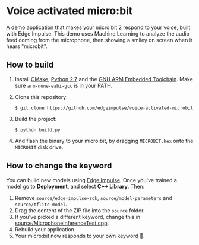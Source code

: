 # Voice activated micro:bit

A demo application that makes your micro:bit 2 respond to your voice, built with Edge Impulse. This demo uses Machine Learning to analyze the audio feed coming from the microphone, then showing a smiley on screen when it hears "microbit".

## How to build

1. Install [CMake](https://cmake.org), [Python 2.7](https://www.python.org) and the [GNU ARM Embedded Toolchain](https://developer.arm.com/tools-and-software/open-source-software/developer-tools/gnu-toolchain/gnu-rm). Make sure `arm-none-eabi-gcc` is in your PATH.
1. Clone this repository:

    ```
    $ git clone https://github.com/edgeimpulse/voice-activated-microbit
    ```

1. Build the project:

    ```
    $ python build.py
    ```

1. And flash the binary to your micro:bit, by dragging `MICROBIT.hex` onto the `MICROBIT` disk drive.

## How to change the keyword

You can build new models using [Edge Impulse](https://docs.edgeimpulse.com/docs). Once you've trained a model go to **Deployment**, and select **C++ Library**. Then:

1. Remove `source/edge-impulse-sdk`, `source/model-parameters` and `source/tflite-model`.
1. Drag the content of the ZIP file into the `source` folder.
1. If you've picked a different keyword, change this in [source/MicrophoneInferenceTest.cpp](source/MicrophoneInferenceTest.cpp).
1. Rebuild your application.
1. Your micro:bit now responds to your own keyword 🚀.
